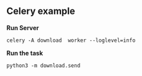Celery example
----------

**Run Server**

`celery -A download  worker --loglevel=info`

**Run the task**

`python3 -m download.send`

